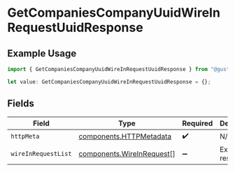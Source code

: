# GetCompaniesCompanyUuidWireInRequestUuidResponse

## Example Usage

```typescript
import { GetCompaniesCompanyUuidWireInRequestUuidResponse } from "@gusto/embedded-api/models/operations/getcompaniescompanyuuidwireinrequestuuid.js";

let value: GetCompaniesCompanyUuidWireInRequestUuidResponse = {};
```

## Fields

| Field                                                                  | Type                                                                   | Required                                                               | Description                                                            |
| ---------------------------------------------------------------------- | ---------------------------------------------------------------------- | ---------------------------------------------------------------------- | ---------------------------------------------------------------------- |
| `httpMeta`                                                             | [components.HTTPMetadata](../../models/components/httpmetadata.md)     | :heavy_check_mark:                                                     | N/A                                                                    |
| `wireInRequestList`                                                    | [components.WireInRequest](../../models/components/wireinrequest.md)[] | :heavy_minus_sign:                                                     | Example response                                                       |